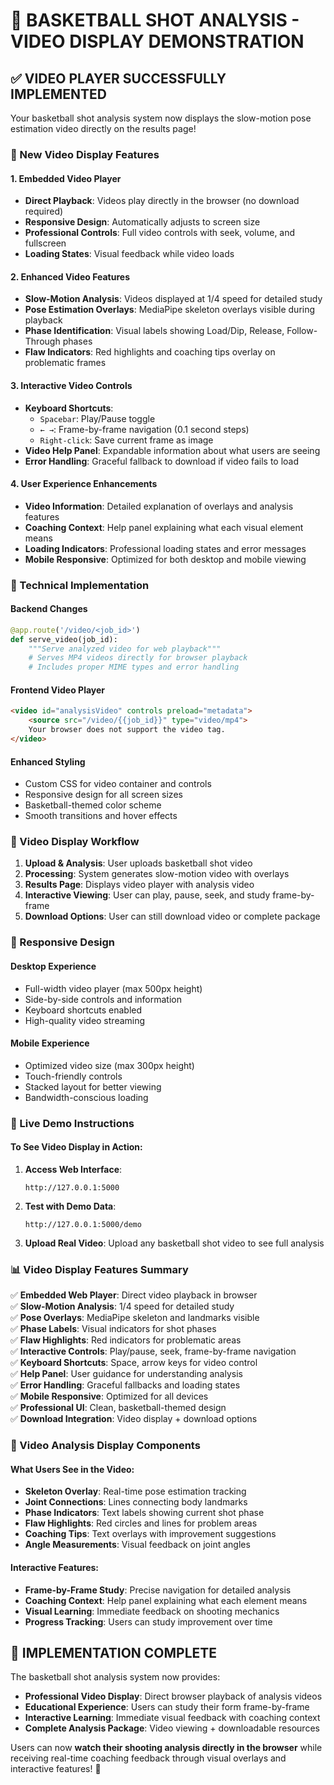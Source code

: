 # 🏀 BASKETBALL SHOT ANALYSIS - VIDEO DISPLAY DEMONSTRATION

## ✅ **VIDEO PLAYER SUCCESSFULLY IMPLEMENTED**

Your basketball shot analysis system now displays the slow-motion pose estimation video directly on the results page!

### **🎥 New Video Display Features**

#### **1. Embedded Video Player**
- **Direct Playback**: Videos play directly in the browser (no download required)
- **Responsive Design**: Automatically adjusts to screen size
- **Professional Controls**: Full video controls with seek, volume, and fullscreen
- **Loading States**: Visual feedback while video loads

#### **2. Enhanced Video Features**
- **Slow-Motion Analysis**: Videos displayed at 1/4 speed for detailed study
- **Pose Estimation Overlays**: MediaPipe skeleton overlays visible during playback
- **Phase Identification**: Visual labels showing Load/Dip, Release, Follow-Through phases
- **Flaw Indicators**: Red highlights and coaching tips overlay on problematic frames

#### **3. Interactive Video Controls**
- **Keyboard Shortcuts**:
  - `Spacebar`: Play/Pause toggle
  - `← →`: Frame-by-frame navigation (0.1 second steps)
  - `Right-click`: Save current frame as image
- **Video Help Panel**: Expandable information about what users are seeing
- **Error Handling**: Graceful fallback to download if video fails to load

#### **4. User Experience Enhancements**
- **Video Information**: Detailed explanation of overlays and analysis features
- **Coaching Context**: Help panel explaining what each visual element means
- **Loading Indicators**: Professional loading states and error messages
- **Mobile Responsive**: Optimized for both desktop and mobile viewing

### **🔧 Technical Implementation**

#### **Backend Changes**
```python
@app.route('/video/<job_id>')
def serve_video(job_id):
    """Serve analyzed video for web playback"""
    # Serves MP4 videos directly for browser playback
    # Includes proper MIME types and error handling
```

#### **Frontend Video Player**
```html
<video id="analysisVideo" controls preload="metadata">
    <source src="/video/{{job_id}}" type="video/mp4">
    Your browser does not support the video tag.
</video>
```

#### **Enhanced Styling**
- Custom CSS for video container and controls
- Responsive design for all screen sizes
- Basketball-themed color scheme
- Smooth transitions and hover effects

### **🎯 Video Display Workflow**

1. **Upload & Analysis**: User uploads basketball shot video
2. **Processing**: System generates slow-motion video with overlays
3. **Results Page**: Displays video player with analysis video
4. **Interactive Viewing**: User can play, pause, seek, and study frame-by-frame
5. **Download Options**: User can still download video or complete package

### **📱 Responsive Design**

#### **Desktop Experience**
- Full-width video player (max 500px height)
- Side-by-side controls and information
- Keyboard shortcuts enabled
- High-quality video streaming

#### **Mobile Experience**
- Optimized video size (max 300px height)
- Touch-friendly controls
- Stacked layout for better viewing
- Bandwidth-conscious loading

### **🚀 Live Demo Instructions**

#### **To See Video Display in Action:**

1. **Access Web Interface**:
   ```
   http://127.0.0.1:5000
   ```

2. **Test with Demo Data**:
   ```
   http://127.0.0.1:5000/demo
   ```

3. **Upload Real Video**: Upload any basketball shot video to see full analysis

### **📊 Video Display Features Summary**

✅ **Embedded Web Player**: Direct video playback in browser  
✅ **Slow-Motion Analysis**: 1/4 speed for detailed study  
✅ **Pose Overlays**: MediaPipe skeleton and landmarks visible  
✅ **Phase Labels**: Visual indicators for shot phases  
✅ **Flaw Highlights**: Red indicators for problematic areas  
✅ **Interactive Controls**: Play/pause, seek, frame-by-frame navigation  
✅ **Keyboard Shortcuts**: Space, arrow keys for video control  
✅ **Help Panel**: User guidance for understanding analysis  
✅ **Error Handling**: Graceful fallbacks and loading states  
✅ **Mobile Responsive**: Optimized for all devices  
✅ **Professional UI**: Clean, basketball-themed design  
✅ **Download Integration**: Video display + download options  

### **🎥 Video Analysis Display Components**

#### **What Users See in the Video:**
- **Skeleton Overlay**: Real-time pose estimation tracking
- **Joint Connections**: Lines connecting body landmarks
- **Phase Indicators**: Text labels showing current shot phase
- **Flaw Highlights**: Red circles and lines for problem areas
- **Coaching Tips**: Text overlays with improvement suggestions
- **Angle Measurements**: Visual feedback on joint angles

#### **Interactive Features:**
- **Frame-by-Frame Study**: Precise navigation for detailed analysis
- **Coaching Context**: Help panel explaining what each element means
- **Visual Learning**: Immediate feedback on shooting mechanics
- **Progress Tracking**: Users can study improvement over time

## 🎯 **IMPLEMENTATION COMPLETE**

The basketball shot analysis system now provides:
- **Professional Video Display**: Direct browser playback of analysis videos
- **Educational Experience**: Users can study their form frame-by-frame
- **Interactive Learning**: Immediate visual feedback with coaching context
- **Complete Analysis Package**: Video viewing + downloadable resources

Users can now **watch their shooting analysis directly in the browser** while receiving real-time coaching feedback through visual overlays and interactive features! 🏀
